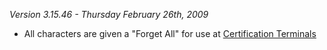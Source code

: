 _Version 3.15.46 - Thursday February 26th, 2009_

- All characters are given a "Forget All" for use at [Certification
  Terminals](../items/Certification_Terminal.md)

<!--[Category:Patches](../Category:Patches.md)-->
